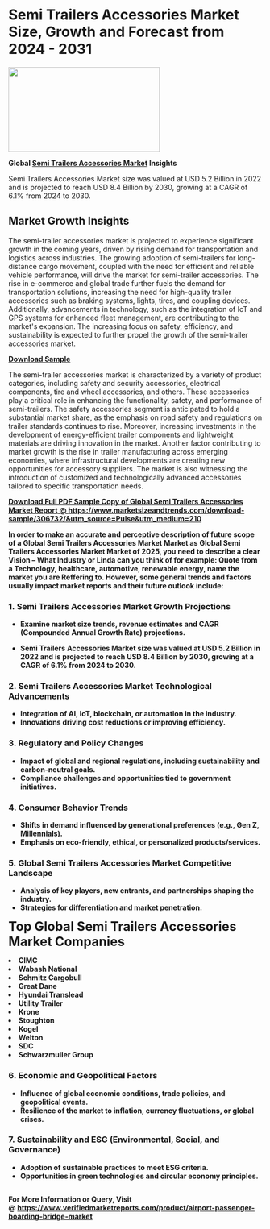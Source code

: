<H1>Semi Trailers Accessories Market Size, Growth and Forecast from 2024 - 2031</H1><img class="aligncenter size-medium wp-image-584254" src="https://thirdeyenews.in/wp-content/uploads/2024/09/Global-Market-Research-300x168.jpeg" alt="" width="300" height="168" /><p><strong>Global&nbsp;<a href="https://www.marketsizeandtrends.com/download-sample/306732/&amp;utm_source=Pulse&amp;utm_medium=210">Semi Trailers Accessories Market</a> Insights</strong></p><p>Semi Trailers Accessories Market size was valued at USD 5.2 Billion in 2022 and is projected to reach USD 8.4 Billion by 2030, growing at a CAGR of 6.1% from 2024 to 2030.</p><p><h2>Market Growth Insights</h2> <p>The semi-trailer accessories market is projected to experience significant growth in the coming years, driven by rising demand for transportation and logistics across industries. The growing adoption of semi-trailers for long-distance cargo movement, coupled with the need for efficient and reliable vehicle performance, will drive the market for semi-trailer accessories. The rise in e-commerce and global trade further fuels the demand for transportation solutions, increasing the need for high-quality trailer accessories such as braking systems, lights, tires, and coupling devices. Additionally, advancements in technology, such as the integration of IoT and GPS systems for enhanced fleet management, are contributing to the market's expansion. The increasing focus on safety, efficiency, and sustainability is expected to further propel the growth of the semi-trailer accessories market.</p> <p><strong><a href="#">Download Sample</a></strong></p> <p>The semi-trailer accessories market is characterized by a variety of product categories, including safety and security accessories, electrical components, tire and wheel accessories, and others. These accessories play a critical role in enhancing the functionality, safety, and performance of semi-trailers. The safety accessories segment is anticipated to hold a substantial market share, as the emphasis on road safety and regulations on trailer standards continues to rise. Moreover, increasing investments in the development of energy-efficient trailer components and lightweight materials are driving innovation in the market. Another factor contributing to market growth is the rise in trailer manufacturing across emerging economies, where infrastructural developments are creating new opportunities for accessory suppliers. The market is also witnessing the introduction of customized and technologically advanced accessories tailored to specific transportation needs.</p> <p><strong><a href="#"></p><p><span class=""><strong>Download Full PDF Sample Copy of Global Semi Trailers Accessories Market Report</strong> @ <a href="https://www.marketsizeandtrends.com/download-sample/306732/&amp;utm_source=Pulse&amp;utm_medium=210" target="_blank">https://www.marketsizeandtrends.com/download-sample/306732/&amp;utm_source=Pulse&amp;utm_medium=210</a></span></p><p>In order to make an accurate and perceptive description of future scope of a Global&nbsp;Semi Trailers Accessories Market Market as Global&nbsp;Semi Trailers Accessories Market Market of 2025, you need to describe a clear Vision &ndash; What Industry or Linda can you think of for example: Quote from a Technology, healthcare, automotive, renewable energy, name the market you are Reffering to. However, some general trends and factors usually impact market reports and their future outlook include:</p><h3>1.&nbsp;<strong>Semi Trailers Accessories Market Growth Projections</strong></h3><ul><li>Examine market size trends, revenue estimates and CAGR (Compounded Annual Growth Rate) projections.</li><li><p>Semi Trailers Accessories Market size was valued at USD 5.2 Billion in 2022 and is projected to reach USD 8.4 Billion by 2030, growing at a CAGR of 6.1% from 2024 to 2030.</p></li></ul><h3>2.&nbsp;<strong>Semi Trailers Accessories Market Technological Advancements</strong></h3><ul><li>Integration of AI, IoT, blockchain, or automation in the industry.</li><li>Innovations driving cost reductions or improving efficiency.</li></ul><h3>3.&nbsp;<strong>Regulatory and Policy Changes</strong></h3><ul><li>Impact of global and regional regulations, including sustainability and carbon-neutral goals.</li><li>Compliance challenges and opportunities tied to government initiatives.</li></ul><h3>4.&nbsp;<strong>Consumer Behavior Trends</strong></h3><ul><li>Shifts in demand influenced by generational preferences (e.g., Gen Z, Millennials).</li><li>Emphasis on eco-friendly, ethical, or personalized products/services.</li></ul><h3>5.&nbsp;<strong>Global Semi Trailers Accessories Market Competitive Landscape</strong></h3><ul><li>Analysis of key players, new entrants, and partnerships shaping the industry.</li><li>Strategies for differentiation and market penetration.</li></ul><p data-pm-slice="1 1 []"><span style="color: inherit; font-family: inherit; font-size: 25px;">Top Global Semi Trailers Accessories Market Companies</span></p><div class="" data-test-id=""><p><li>CIMC</li><li> Wabash National</li><li> Schmitz Cargobull</li><li> Great Dane</li><li> Hyundai Translead</li><li> Utility Trailer</li><li> Krone</li><li> Stoughton</li><li> Kogel</li><li> Welton</li><li> SDC</li><li> Schwarzmuller Group</li></p></div><h3>6.&nbsp;<strong>Economic and Geopolitical Factors</strong></h3><ul><li>Influence of global economic conditions, trade policies, and geopolitical events.</li><li>Resilience of the market to inflation, currency fluctuations, or global crises.</li></ul><h3>7.&nbsp;<strong>Sustainability and ESG (Environmental, Social, and Governance)</strong></h3><ul><li>Adoption of sustainable practices to meet ESG criteria.</li><li>Opportunities in green technologies and circular economy principles.</li></ul><h2><strong style="font-size: 14px;">For More Information or Query, Visit @&nbsp;</strong><a style="background-color: #ffffff; font-size: 14px;" href="https://www.marketsizeandtrends.com/report/semi-trailers-accessories-market/" target="_blank">https://www.verifiedmarketreports.com/product/airport-passenger-boarding-bridge-market</a></h2>
